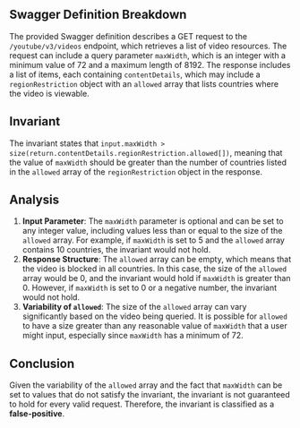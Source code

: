 ## Swagger Definition Breakdown
The provided Swagger definition describes a GET request to the `/youtube/v3/videos` endpoint, which retrieves a list of video resources. The request can include a query parameter `maxWidth`, which is an integer with a minimum value of 72 and a maximum length of 8192. The response includes a list of items, each containing `contentDetails`, which may include a `regionRestriction` object with an `allowed` array that lists countries where the video is viewable.

## Invariant
The invariant states that `input.maxWidth > size(return.contentDetails.regionRestriction.allowed[])`, meaning that the value of `maxWidth` should be greater than the number of countries listed in the `allowed` array of the `regionRestriction` object in the response.

## Analysis
1. **Input Parameter**: The `maxWidth` parameter is optional and can be set to any integer value, including values less than or equal to the size of the `allowed` array. For example, if `maxWidth` is set to 5 and the `allowed` array contains 10 countries, the invariant would not hold.
2. **Response Structure**: The `allowed` array can be empty, which means that the video is blocked in all countries. In this case, the size of the `allowed` array would be 0, and the invariant would hold if `maxWidth` is greater than 0. However, if `maxWidth` is set to 0 or a negative number, the invariant would not hold.
3. **Variability of `allowed`**: The size of the `allowed` array can vary significantly based on the video being queried. It is possible for `allowed` to have a size greater than any reasonable value of `maxWidth` that a user might input, especially since `maxWidth` has a minimum of 72.

## Conclusion
Given the variability of the `allowed` array and the fact that `maxWidth` can be set to values that do not satisfy the invariant, the invariant is not guaranteed to hold for every valid request. Therefore, the invariant is classified as a **false-positive**.
